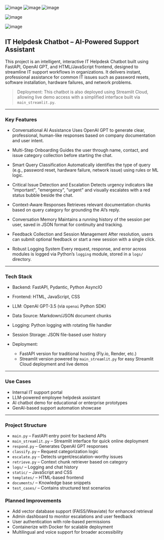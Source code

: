 ![image](https://github.com/user-attachments/assets/3767d050-affa-44b6-89ba-ff0c509975e3)
![image](https://github.com/user-attachments/assets/9d10cf6c-1964-4205-92f2-1cf1f8b8165a)
![image](https://github.com/user-attachments/assets/ea335cdd-0b06-48fc-abaf-c70ae8a9f4f1)

![image](https://github.com/user-attachments/assets/329ef6b1-8a8c-4d0c-a1e5-b84648677caf)

![image](https://github.com/user-attachments/assets/587f8689-7100-4ea8-bb73-51784a13154b)



## IT Helpdesk Chatbot – AI-Powered Support Assistant

This project is an intelligent, interactive IT Helpdesk Chatbot built using FastAPI, OpenAI GPT, and HTML/JavaScript frontend, designed to streamline IT support workflows in organizations. It delivers instant, professional assistance for common IT issues such as password resets, software installation, hardware failures, and network problems.

> Deployment: This chatbot is also deployed using Streamlit Cloud, allowing live demo access with a simplified interface built via `main_streamlit.py`.

---

### Key Features

* Conversational AI Assistance
  Uses OpenAI GPT to generate clear, professional, human-like responses based on company documentation and user intent.

* Multi-Step Onboarding
  Guides the user through name, contact, and issue category collection before starting the chat.

* Smart Query Classification
  Automatically identifies the type of query (e.g., password reset, hardware failure, network issue) using rules or ML logic.

* Critical Issue Detection and Escalation
  Detects urgency indicators like "important", "emergency", "urgent" and visually escalates with a red status bubble beside the chat.

* Context-Aware Responses
  Retrieves relevant documentation chunks based on query category for grounding the AI’s reply.

* Conversation Memory
  Maintains a running history of the session per user, saved in JSON format for continuity and tracking.

* Feedback Collection and Session Management
  After resolution, users can submit optional feedback or start a new session with a single click.

* Robust Logging System
  Every request, response, and error across modules is logged via Python’s `logging` module, stored in a `logs/` directory.

---

### Tech Stack

* Backend: FastAPI, Pydantic, Python AsyncIO
* Frontend: HTML, JavaScript, CSS
* LLM: OpenAI GPT-3.5 (via `openai` Python SDK)
* Data Source: Markdown/JSON document chunks
* Logging: Python logging with rotating file handler
* Session Storage: JSON file-based user history
* Deployment:

  * FastAPI version for traditional hosting (Fly.io, Render, etc.)
  * Streamlit version powered by `main_streamlit.py` for easy Streamlit Cloud deployment and live demos

---

### Use Cases

* Internal IT support portal
* LLM-powered employee helpdesk assistant
* AI chatbot demo for educational or enterprise prototypes
* GenAI-based support automation showcase

---

### Project Structure

* `main.py` – FastAPI entry point for backend APIs
* `main_streamlit.py` – Streamlit interface for quick online deployment
* `respond.py` – Generates OpenAI GPT responses
* `classify.py` – Request categorization logic
* `escalate.py` – Detects urgent/escalation-worthy issues
* `retrieve.py` – Context chunk retriever based on category
* `logs/` – Logging and chat history
* `static/` – JavaScript and CSS
* `templates/` – HTML-based frontend
* `documents/` – Knowledge base snippets
* `test_cases/` – Contains structured test scenarios



### Planned Improvements

* Add vector database support (FAISS/Weaviate) for enhanced retrieval
* Admin dashboard to monitor escalations and user feedback
* User authentication with role-based permissions
* Containerize with Docker for scalable deployment
* Multilingual and voice support for broader accessibility
